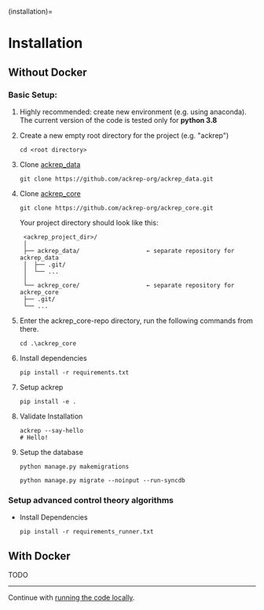 (installation)=
# Installation
## Without Docker

### Basic Setup:

1. Highly recommended: create new environment (e.g. using anaconda). The current version of the code is tested only for **python 3.8**
2. Create a new empty root directory for the project (e.g. "ackrep")

    `cd <root directory>`

3. Clone [ackrep_data](https://github.com/ackrep-org/ackrep_data.git)

    `git clone https://github.com/ackrep-org/ackrep_data.git`

1. Clone [ackrep_core](https://github.com/ackrep-org/ackrep_core.git)

    `git clone https://github.com/ackrep-org/ackrep_core.git`

    Your project directory should look like this:

        <ackrep_project_dir>/
        │
        ├── ackrep_data/                   ← separate repository for ackrep_data
        │  ├── .git/
        │  └── ...
        │
        └── ackrep_core/                   ← separate repository for ackrep_core
        ├── .git/
        └── ...


1. Enter the ackrep_core-repo directory, run the following commands from there.

    `cd .\ackrep_core`
1. Install dependencies

    `pip install -r requirements.txt`
1. Setup ackrep
 
    `pip install -e .`
1. Validate Installation 
    ```
    ackrep --say-hello
    # Hello!
    ```
1. Setup the database
  
    `python manage.py makemigrations`
    
    `python manage.py migrate --noinput --run-syncdb`

### Setup advanced control theory algorithms
- Install Dependencies

    `pip install -r requirements_runner.txt`

## With Docker

TODO

---
Continue with [running the code locally](run_local).